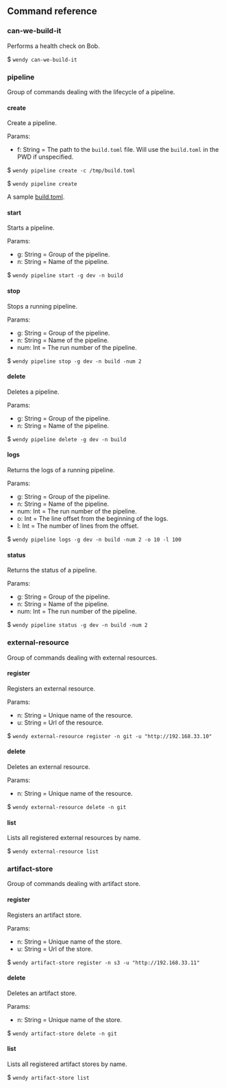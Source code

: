 ## Command reference

### can-we-build-it
Performs a health check on Bob.

$ `wendy can-we-build-it`

### pipeline

Group of commands dealing with the lifecycle of a pipeline.

#### create

Create a pipeline.

Params:
- f: String = The path to the `build.toml` file. Will use the `build.toml` in the PWD if unspecified.

$ `wendy pipeline create -c /tmp/build.toml`

$ `wendy pipeline create`

A sample [build.toml](https://github.com/bob-cd/wendy/blob/main/docs/build_wendy.toml).

#### start

Starts a pipeline.

Params:
- g: String = Group of the pipeline.
- n: String = Name of the pipeline.

$ `wendy pipeline start -g dev -n build`

#### stop

Stops a running pipeline.

Params:
- g: String = Group of the pipeline.
- n: String = Name of the pipeline.
- num: Int = The run number of the pipeline.

$ `wendy pipeline stop -g dev -n build -num 2`

#### delete

Deletes a pipeline.

Params:
- g: String = Group of the pipeline.
- n: String = Name of the pipeline.

$ `wendy pipeline delete -g dev -n build`

#### logs

Returns the logs of a running pipeline.

Params:
- g: String = Group of the pipeline.
- n: String = Name of the pipeline.
- num: Int = The run number of the pipeline.
- o: Int = The line offset from the beginning of the logs.
- l: Int = The number of lines from the offset.

$ `wendy pipeline logs -g dev -n build -num 2 -o 10 -l 100`

#### status

Returns the status of a pipeline.

Params:
- g: String = Group of the pipeline.
- n: String = Name of the pipeline.
- num: Int = The run number of the pipeline.

$ `wendy pipeline status -g dev -n build -num 2`

### external-resource

Group of commands dealing with external resources.

#### register

Registers an external resource.

Params:
- n: String = Unique name of the resource.
- u: String = Url of the resource.

$ `wendy external-resource register -n git -u "http://192.168.33.10"`

#### delete

Deletes an external resource.

Params:
- n: String = Unique name of the resource.

$ `wendy external-resource delete -n git`

#### list

Lists all registered external resources by name.

$ `wendy external-resource list`

### artifact-store

Group of commands dealing with artifact store.

#### register

Registers an artifact store.

Params:
- n: String = Unique name of the store.
- u: String = Url of the store.

$ `wendy artifact-store register -n s3 -u "http://192.168.33.11"`

#### delete

Deletes an artifact store.

Params:
- n: String = Unique name of the store.

$ `wendy artifact-store delete -n git`

#### list

Lists all registered artifact stores by name.

$ `wendy artifact-store list`
